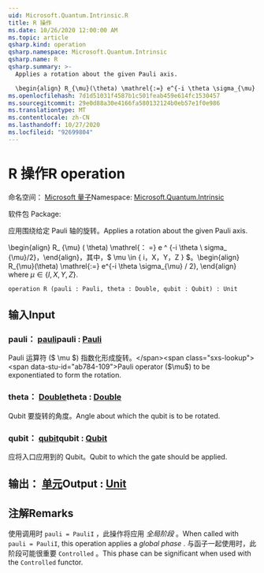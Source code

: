 ```yaml
---
uid: Microsoft.Quantum.Intrinsic.R
title: R 操作
ms.date: 10/26/2020 12:00:00 AM
ms.topic: article
qsharp.kind: operation
qsharp.namespace: Microsoft.Quantum.Intrinsic
qsharp.name: R
qsharp.summary: >-
  Applies a rotation about the given Pauli axis.

  \begin{align} R_{\mu}(\theta) \mathrel{:=} e^{-i \theta \sigma_{\mu} / 2}, \end{align} where $\mu \in \{I, X, Y, Z\}$.
ms.openlocfilehash: 7d1d51031f4587b1c501feab459e614fc1530457
ms.sourcegitcommit: 29e0d88a30e4166fa580132124b0eb57e1f0e986
ms.translationtype: MT
ms.contentlocale: zh-CN
ms.lasthandoff: 10/27/2020
ms.locfileid: "92699804"
---
```

# <a name="r-operation"></a><span data-ttu-id="ab784-102">R 操作</span><span class="sxs-lookup"><span data-stu-id="ab784-102">R operation</span></span>

<span data-ttu-id="ab784-103">命名空间： [Microsoft 量子](xref:Microsoft.Quantum.Intrinsic)</span><span class="sxs-lookup"><span data-stu-id="ab784-103">Namespace: [Microsoft.Quantum.Intrinsic](xref:Microsoft.Quantum.Intrinsic)</span></span>

<span data-ttu-id="ab784-104">软件包 [](https://nuget.org/packages/)</span><span class="sxs-lookup"><span data-stu-id="ab784-104">Package: [](https://nuget.org/packages/)</span></span>


<span data-ttu-id="ab784-105">应用围绕给定 Pauli 轴的旋转。</span><span class="sxs-lookup"><span data-stu-id="ab784-105">Applies a rotation about the given Pauli axis.</span></span>

<span data-ttu-id="ab784-106">\begin{align} R_ {\mu} ( \theta) \mathrel{： =} e ^ {-i \theta \ sigma_ {\mu}/2}，\end{align}，其中，$ \mu \in \{ i，X，Y，Z \} $。</span><span class="sxs-lookup"><span data-stu-id="ab784-106">\begin{align} R_{\mu}(\theta) \mathrel{:=} e^{-i \theta \sigma_{\mu} / 2}, \end{align} where $\mu \in \{I, X, Y, Z\}$.</span></span>

```qsharp
operation R (pauli : Pauli, theta : Double, qubit : Qubit) : Unit
```


## <a name="input"></a><span data-ttu-id="ab784-107">输入</span><span class="sxs-lookup"><span data-stu-id="ab784-107">Input</span></span>

### <a name="pauli--pauli"></a><span data-ttu-id="ab784-108">pauli： [pauli](xref:microsoft.quantum.lang-ref.pauli)</span><span class="sxs-lookup"><span data-stu-id="ab784-108">pauli : [Pauli](xref:microsoft.quantum.lang-ref.pauli)</span></span>

<span data-ttu-id="ab784-109">Pauli 运算符 ($ \mu $) 指数化形成旋转。</span><span class="sxs-lookup"><span data-stu-id="ab784-109">Pauli operator ($\mu$) to be exponentiated to form the rotation.</span></span>


### <a name="theta--double"></a><span data-ttu-id="ab784-110">theta： [Double](xref:microsoft.quantum.lang-ref.double)</span><span class="sxs-lookup"><span data-stu-id="ab784-110">theta : [Double](xref:microsoft.quantum.lang-ref.double)</span></span>

<span data-ttu-id="ab784-111">Qubit 要旋转的角度。</span><span class="sxs-lookup"><span data-stu-id="ab784-111">Angle about which the qubit is to be rotated.</span></span>


### <a name="qubit--qubit"></a><span data-ttu-id="ab784-112">qubit： [qubit](xref:microsoft.quantum.lang-ref.qubit)</span><span class="sxs-lookup"><span data-stu-id="ab784-112">qubit : [Qubit](xref:microsoft.quantum.lang-ref.qubit)</span></span>

<span data-ttu-id="ab784-113">应将入口应用到的 Qubit。</span><span class="sxs-lookup"><span data-stu-id="ab784-113">Qubit to which the gate should be applied.</span></span>



## <a name="output--unit"></a><span data-ttu-id="ab784-114">输出： [单元](xref:microsoft.quantum.lang-ref.unit)</span><span class="sxs-lookup"><span data-stu-id="ab784-114">Output : [Unit](xref:microsoft.quantum.lang-ref.unit)</span></span>



## <a name="remarks"></a><span data-ttu-id="ab784-115">注解</span><span class="sxs-lookup"><span data-stu-id="ab784-115">Remarks</span></span>

<span data-ttu-id="ab784-116">使用调用时 `pauli = PauliI` ，此操作将应用 *全局阶段* 。</span><span class="sxs-lookup"><span data-stu-id="ab784-116">When called with `pauli = PauliI`, this operation applies a *global phase* .</span></span> <span data-ttu-id="ab784-117">与函子一起使用时，此阶段可能很重要 `Controlled` 。</span><span class="sxs-lookup"><span data-stu-id="ab784-117">This phase can be significant when used with the `Controlled` functor.</span></span>